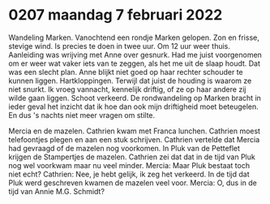 # 0207 maandag 7 februari 2022
Wandeling Marken. Vanochtend een rondje Marken gelopen. Zon en frisse, stevige wind. Is precies te doen in twee uur. Om 12 uur weer thuis. Aanleiding was wrijving met Anne over gesnurk. Had me juist voorgenomen om er weer wat vaker iets van te zeggen, als het me uit de slaap houdt. Dat was een slecht plan. Anne blijkt niet goed op haar rechter schouder te kunnen liggen. Hartkloppingen. Terwijl dat juist de houding is waarom ze niet snurkt. Ik vroeg vannacht, kennelijk driftig, of ze op haar andere zij wilde gaan liggen. Schoot verkeerd. De rondwandeling op Marken bracht in ieder geval het inzicht dat ik hoe dan ook mijn driftigheid moet beteugelen. En dus 's nachts niet meer vragen om stilte.  

Mercia en de mazelen. Cathrien kwam met Franca lunchen. Cathrien moest telefoontjes plegen en aan een stuk schrijven. Cathrien vertelde dat Mercia had gevraagd of de mazelen nog voorkomen. In Pluk van de Petteflet krijgen de Stampertjes de mazelen. Cathrien zei dat dat in de tijd van Pluk nog wel voorkwam maar nu veel minder. Mercia: Maar Pluk bestaat toch niet echt? Cathrien: Nee, je hebt gelijk, ik zeg het verkeerd. In de tijd dat Pluk werd geschreven kwamen de mazelen veel voor. Mercia: O, dus in de tijd van Annie M.G. Schmidt?  